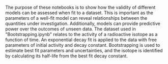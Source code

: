 The purpose of these notebooks is to show how the validity of different models can be assessed when fit to a dataset. This is important as the parameters of a well-fit model can reveal relationships between the quantities under investigation. Additionally, models can provide predictive power over the outcomes of unseen data.
The dataset used in "Bootstrapping.ipynb" relates to the activity of a radioactive isotope as a function of time. An exponential decay fit is applied to the data with free parameters of initial activity and decay constant. Bootstrapping is used to estimate best fit parameters and uncertainties, and the isotope is identified by calculating its half-life from the best fit decay constant.
